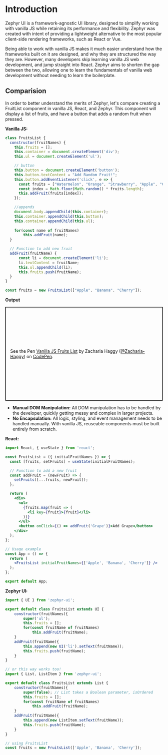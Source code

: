 # Introduction
Zephyr UI is a framework-agnostic UI library, designed to simplify working with vanilla JS while retaining its performance and flexibility. Zephyr was created with intent of providing 
a lightweight alternative to the most popular client-side rendering frameworks, such as React or Vue. 

Being able to work with vanilla JS makes it much easier understand how the frameworks built on it are designed, and why they are structured the way they are. However, many developers skip learning vanilla JS web development, and jump straight into React. Zephyr aims to shorten the gap between the two, allowing one to learn the fundamentals of vanilla web development without needing to learn the boilerplate.

## Comparision
In order to better understand the merits of Zephyr, let's compare creating a FruitList component in vanilla JS, React, and Zephyr. This component will display a list of fruits, and have a button that adds a random fruit when pressed.

**Vanilla JS:**
```javascript
class FruitsList {
  constructor(fruitNames) {
    this.fruits = [];
    this.container = document.createElement('div');
    this.ul = document.createElement('ul');

    // button 
    this.button = document.createElement('button');
    this.button.textContent = "Add Random Fruit!";
    this.button.addEventListener('click', e => {
      const fruits = ["Watermelon", "Orange", "Strawberry", "Apple", "Cherry", "Mango", "Grape"];
      const index = Math.floor(Math.random() * fruits.length);
      this.addFruit(fruits[index]);
    });

    //appends
    document.body.appendChild(this.container);
    this.container.appendChild(this.button);
    this.container.appendChild(this.ul);
    
    for(const name of fruitNames)
        this.addFruit(name);
  }

  // Function to add new fruit
  addFruit(fruitName) {
      const li = document.createElement('li');
      li.textContent = fruitName;
      this.ul.appendChild(li);
      this.fruits.push(fruitName);
  }
}

const fruits = new FruitsList(["Apple", "Banana", "Cherry"]);
```
**Output**
<div data-zephyr-parse=false>
<p class="codepen" data-height="300" data-default-tab="html,result" data-slug-hash="mybaVGN" data-pen-title="Vanilla JS Fruits List" data-user="Zacharia-Haggy" style="height: 300px; box-sizing: border-box; display: flex; align-items: center; justify-content: center; border: 2px solid; margin: 1em 0; padding: 1em;">
  <span>See the Pen <a href="https://codepen.io/Zacharia-Haggy/pen/mybaVGN">
  Vanilla JS Fruits List</a> by Zacharia Haggy (<a href="https://codepen.io/Zacharia-Haggy">@Zacharia-Haggy</a>)
  on <a href="https://codepen.io">CodePen</a>.</span>
</p>
</div>
<script async src="https://public.codepenassets.com/embed/index.js"></script>

- **Manual DOM Manipulation:** All DOM manipulation has to be handled by the developer, quickly getting messy and complex in larger projects.
- **No Encapsulation:** All logic, styling, and event management needs to be handled manually. With vanilla JS, reuseable components must be built entirely from scratch.

**React:**
```jsx
import React, { useState } from 'react';

const FruitsList = ({ initialFruitNames }) => {
  const [fruits, setFruits] = useState(initialFruitNames);

  // Function to add a new fruit
  const addFruit = (newFruit) => {
    setFruits([...fruits, newFruit]);
  };

  return (
    <div>
      <ul>
        {fruits.map(fruit => (
          <li key={fruit}>{fruit}</li>
        ))}
      </ul>
      <button onClick={() => addFruit('Grape')}>Add Grape</button>
    </div>
  );
};

// Usage example
const App = () => {
  return (
    <FruitsList initialFruitNames={['Apple', 'Banana', 'Cherry']} />
  );
};

export default App;

```

**Zephyr UI:**
```javascript
import { UI } from 'zephyr-ui';

export default class FruitsList extends UI {
	constructor(fruitNames){
		super('ul');
		this.fruits = [];
		for(const fruitName of fruitNames)
			this.addFruit(fruitName);
	}
	addFruit(fruitName){
		this.append(new UI('li').setText(fruitName));
		this.fruits.push(fruitName);
	}
}

// or this way works too!
import { List, ListItem } from 'zephyr-ui';

export default class FruitsList extends List {
	constructor(fruitNames){
		super(false); // List takes a Boolean parameter, isOrdered
		this.fruits = [];
		for(const fruitName of fruitNames)
			this.addFruit(fruitName);
	}
	addFruit(fruitName){
		this.append(new ListItem.setText(fruitName));
		this.fruits.push(fruitName);
	}
}

// using FruitsList
const fruits = new FruitsList(['Apple', 'Banana', 'Cherry']);
```
